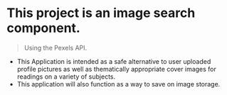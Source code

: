 # This project is an image search component.
> Using the Pexels API.
+ This Application is intended as a safe alternative to user uploaded profile pictures as well as thematically appropriate cover images for readings on a variety of subjects. 
+ This application will also function as a way to save on image storage.
